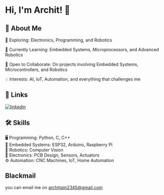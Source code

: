 
# Hi, I'm Archit! 👋


## 🚀 About Me
🔭 Exploring: Electronics, Programming, and Robotics

🌱 Currently Learning: Embedded Systems, Microprocessors, and Advanced Robotics

🤝 Open to Collaborate: On projects involving Embedded Systems, Microcontrollers, and Robotics

💡 Interests: AI, IoT, Automation, and everything that challenges me


## 🔗 Links

[![linkedin](https://img.shields.io/badge/linkedin-0A66C2?style=for-the-badge&logo=linkedin&logoColor=white)](https://www.linkedin.com/in/architjain2345/)



## 🛠 Skills
🖥️ Programming: Python, C, C++  
🔌 Embedded Systems: ESP32, Arduino, Raspberry Pi  
🤖 Robotics: Computer Vision  
🔬 Electronics: PCB Design, Sensors, Actuators  
⚙️ Automation: CNC Machines, IoT, Home Automation


## Blackmail

you can email me on architjain2345@gmail.com
